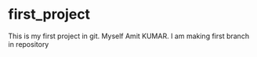# first_project
This is my first project in git.
Myself Amit KUMAR. I am making first branch in repository

